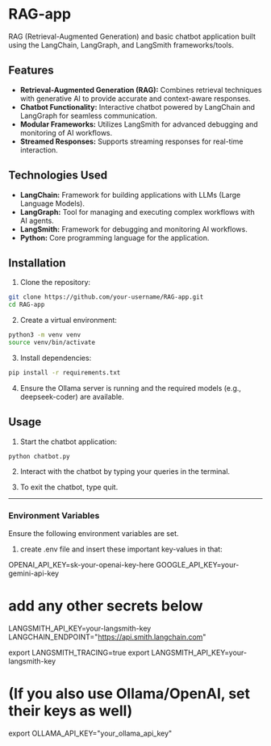 # RAG-app

RAG (Retrieval-Augmented Generation) and basic chatbot application built using the LangChain, LangGraph, and LangSmith frameworks/tools.

## Features

- **Retrieval-Augmented Generation (RAG):** Combines retrieval techniques with generative AI to provide accurate and context-aware responses.
- **Chatbot Functionality:** Interactive chatbot powered by LangChain and LangGraph for seamless communication.
- **Modular Frameworks:** Utilizes LangSmith for advanced debugging and monitoring of AI workflows.
- **Streamed Responses:** Supports streaming responses for real-time interaction.

## Technologies Used

- **LangChain:** Framework for building applications with LLMs (Large Language Models).
- **LangGraph:** Tool for managing and executing complex workflows with AI agents.
- **LangSmith:** Framework for debugging and monitoring AI workflows.
- **Python:** Core programming language for the application.

## Installation

1. Clone the repository:

```bash
git clone https://github.com/your-username/RAG-app.git
cd RAG-app
```

2. Create a virtual environment:

```bash
python3 -m venv venv
source venv/bin/activate
```

3. Install dependencies:

```bash
pip install -r requirements.txt
```

4. Ensure the Ollama server is running and the required models (e.g., deepseek-coder) are available.

## Usage

1. Start the chatbot application:

```bash
python chatbot.py
```

2. Interact with the chatbot by typing your queries in the terminal.

3. To exit the chatbot, type quit.

---

### Environment Variables

Ensure the following environment variables are set.

1. create .env file and insert these important key-values in that:

OPENAI_API_KEY=sk-your-openai-key-here
GOOGLE_API_KEY=your-gemini-api-key

# add any other secrets below

LANGSMITH_API_KEY=your-langsmith-key
LANGCHAIN_ENDPOINT="https://api.smith.langchain.com"

export LANGSMITH_TRACING=true
export LANGSMITH_API_KEY=your-langsmith-key

# (If you also use Ollama/OpenAI, set their keys as well)

export OLLAMA_API_KEY="your_ollama_api_key"
